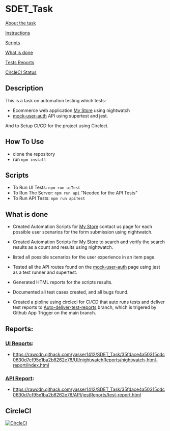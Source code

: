 # SDET_Task

[About the task](#Description)

[Instructions](#How-To-Use)

[Scripts](#Scripts)

[What is done](#EndPoints)

[Tests Reports](#Reports)

[CircleCI Status](#CircleCI)

## Description

This is a task on automation testing which tests:
- Ecommerce web application [My Store](http://automationpractice.multiformis.com/index.php) using nightwatch
- [mock-user-auth](https://www.npmjs.com/package/mock-user-auth) API using supertest and jest.

And to Setup CI/CD for the project using Circleci.

## How To Use

- clone the repository
- run `npm install`

## Scripts

- To Run UI Tests:
`npm run uiTest`
- To Run The Server:
`npm run api` "Needed for the API Tests"
- To Run API Tests:
`npm run apiTest` 

## What is done

- Created Automation Scripts for [My Store](http://automationpractice.multiformis.com/index.php) contact us page for each possible user 
scenarios for the form submission using nightwatch.

- Created Automation Scripts for [My Store](http://automationpractice.multiformis.com/index.php) to search and verify the search 
results as a count and results using nightwatch.

- listed all possible scenarios for the user experience in an item page.

- Tested all the API routes found on the [mock-user-auth](https://www.npmjs.com/package/mock-user-auth) page using jest as a test runner and supertest.

- Generated HTML reports for the scripts results.

- Documented all test cases created, and all bugs found.

- Created a pipline using circleci for CI/CD that auto runs tests and deliver test reports to [Auto-deliver-test-reports](https://github.com/yasser1412/SDET_Task/tree/Auto-deliver-test-reports) branch, which is trigered by Github App Trigger on the main branch.

## Reports:

### [UI Reports](https://github.com/yasser1412/SDET_Task/tree/Auto-deliver-test-reports/UI/nightwatchReports):

- https://rawcdn.githack.com/yasser1412/SDET_Task/35fdace4a50315cdc0630d7cf95e1ba2b8262e76/UI/nightwatchReports/nightwatch-html-report/index.html

### [API Report](https://github.com/yasser1412/SDET_Task/tree/Auto-deliver-test-reports/API/jestReports):

- https://rawcdn.githack.com/yasser1412/SDET_Task/35fdace4a50315cdc0630d7cf95e1ba2b8262e76/API/jestReports/test-report.html


## CircleCI

[![CircleCI](https://dl.circleci.com/status-badge/img/circleci/LgsvRoaq5MEhhr3WczjEaY/KWEpHFu6aSm31qvFHbxHB/tree/main.svg?style=svg)](https://dl.circleci.com/status-badge/redirect/circleci/LgsvRoaq5MEhhr3WczjEaY/KWEpHFu6aSm31qvFHbxHB/tree/main)
